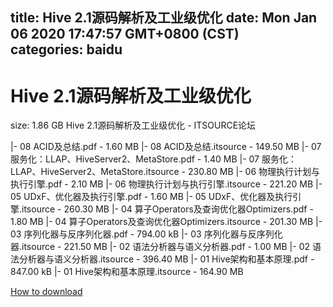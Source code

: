 
title: Hive 2.1源码解析及工业级优化
date: Mon Jan 06 2020 17:47:57 GMT+0800 (CST)    
categories: baidu
---

# Hive 2.1源码解析及工业级优化
size: 1.86 GB
 Hive 2.1源码解析及工业级优化 - ITSOURCE论坛
 
|- 08 ACID及总结.pdf - 1.60 MB
|- 08 ACID及总结.itsource - 149.50 MB
|- 07 服务化：LLAP、HiveServer2、MetaStore.pdf - 1.40 MB
|- 07 服务化：LLAP、HiveServer2、MetaStore.itsource - 230.80 MB
|- 06 物理执行计划与执行引擎.pdf - 2.10 MB
|- 06 物理执行计划与执行引擎.itsource - 221.20 MB
|- 05 UDxF、优化器及执行引擎.pdf - 1.60 MB
|- 05 UDxF、优化器及执行引擎.itsource - 260.30 MB
|- 04 算子Operators及查询优化器Optimizers.pdf - 1.80 MB
|- 04 算子Operators及查询优化器Optimizers.itsource - 201.30 MB
|- 03 序列化器与反序列化器.pdf - 794.00 kB
|- 03 序列化器与反序列化器.itsource - 221.50 MB
|- 02 语法分析器与语义分析器.pdf - 1.00 MB
|- 02 语法分析器与语义分析器.itsource - 396.40 MB
|- 01 Hive架构和基本原理.pdf - 847.00 kB
|- 01 Hive架构和基本原理.itsource - 164.90 MB

[How to download](https://bpcam.bemobtrk.com/go/2ceec3aa-1ca2-46d6-b9ff-aaa5c184517c?jno=3743)